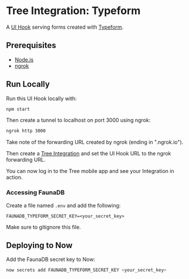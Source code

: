 # Tree Integration: Typeform

A [UI Hook](https://treedocs.now.sh/docs/v1/hooks/ui/introduction/) serving forms created with [Typeform](https://www.typeform.com/).

## Prerequisites

- [Node.js](https://nodejs.org)
- [ngrok](https://ngrok.com)

## Run Locally

Run this UI Hook locally with:

```bash
npm start
```

Then create a tunnel to localhost on port 3000 using ngrok:

```bash
ngrok http 3000
```

Take note of the forwarding URL created by ngrok (ending in ".ngrok.io").

Then create a [Tree Integration](https://treedocs.now.sh/docs/v1/getting-started/) and set the UI Hook URL to the ngrok forwarding URL.

You can now log in to the Tree mobile app and see your Integration in action.

### Accessing FaunaDB

Create a file named `.env` and add the following:

```
FAUNADB_TYPEFORM_SECRET_KEY=<your_secret_key>
```

Make sure to gitignore this file.

## Deploying to Now

Add the FaunaDB secret key to Now:

```bash
now secrets add FAUNADB_TYPEFORM_SECRET_KEY <your_secret_key>
```